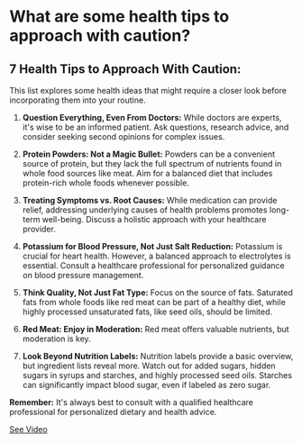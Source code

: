 # What are some health tips to approach with caution?

## 7 Health Tips to Approach With Caution:

This list explores some health ideas that might require a closer look before incorporating them into your routine.

1. **Question Everything, Even From Doctors:** While doctors are experts, it's wise to be an informed patient. Ask questions, research advice, and consider seeking second opinions for complex issues.

2. **Protein Powders: Not a Magic Bullet:** Powders can be a convenient source of protein, but they lack the full spectrum of nutrients found in whole food sources like meat. Aim for a balanced diet that includes protein-rich whole foods whenever possible.

3. **Treating Symptoms vs. Root Causes:** While medication can provide relief, addressing underlying causes of health problems promotes long-term well-being. Discuss a holistic approach with your healthcare provider.

4. **Potassium for Blood Pressure, Not Just Salt Reduction:** Potassium is crucial for heart health. However, a balanced approach to electrolytes is essential. Consult a healthcare professional for personalized guidance on blood pressure management.

5. **Think Quality, Not Just Fat Type:** Focus on the source of fats. Saturated fats from whole foods like red meat can be part of a healthy diet, while highly processed unsaturated fats, like seed oils, should be limited.

6. **Red Meat: Enjoy in Moderation:** Red meat offers valuable nutrients, but moderation is key.

7. **Look Beyond Nutrition Labels:** Nutrition labels provide a basic overview, but ingredient lists reveal more. Watch out for added sugars, hidden sugars in syrups and starches, and highly processed seed oils. Starches can significantly impact blood sugar, even if labeled as zero sugar.

**Remember:** It's always best to consult with a qualified healthcare professional for personalized dietary and health advice.

 [See Video](https://www.youtube.com/embed/dS3owmZ_QnY)
